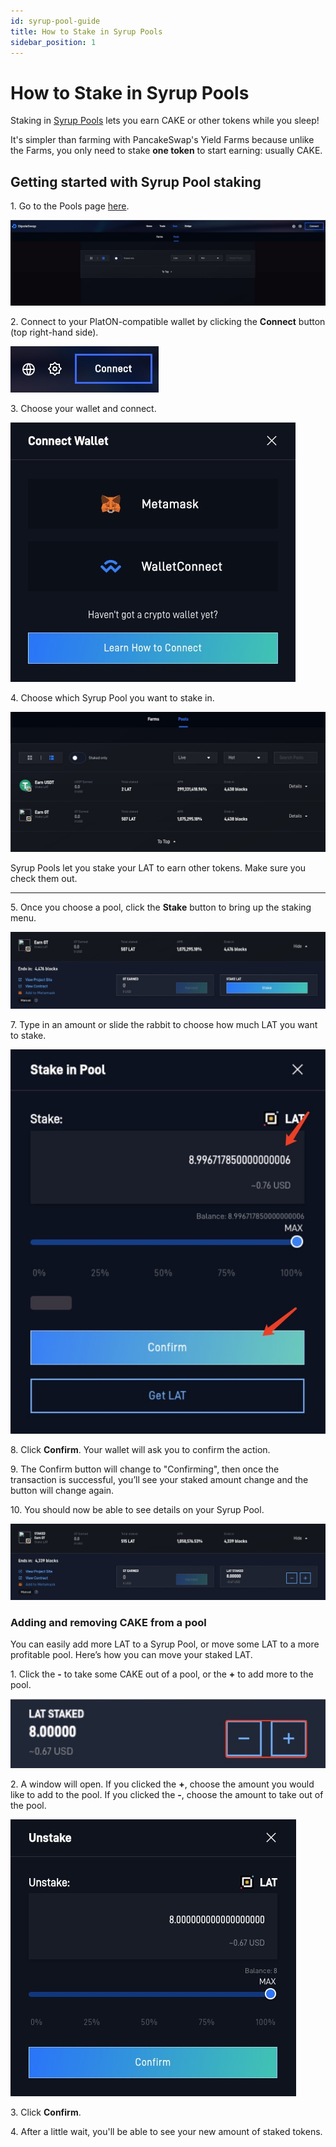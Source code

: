 ```yaml
---
id: syrup-pool-guide
title: How to Stake in Syrup Pools
sidebar_position: 1
---
```


# How to Stake in Syrup Pools

Staking in [Syrup Pools](https://dipolexchange.github.io/doc/products/syrup-pool) lets you earn CAKE or other tokens while you sleep!

It's simpler than farming with PancakeSwap's Yield Farms because unlike the Farms, you only need to stake **one token** to start earning: usually CAKE.

## **Getting started with Syrup Pool staking**

1\. Go to the Pools page [here](https://dipoleswap.exchange/pools).

![](../../images/dipoleswap-page.jpg#center)

2\. Connect to your PlatON-compatible wallet by clicking the **Connect** button (top right-hand side).

![](../../images/wallet-connect.jpg#center)

3\. Choose your wallet and connect.

![](../../images/connect-wallet-list.jpg#center)

4\. Choose which Syrup Pool you want to stake in.

![](../../images/pool-list.jpg#center)

Syrup Pools let you stake your LAT to earn other tokens. Make sure you check them out.

***

5\. Once you choose a pool, click the **Stake** button to bring up the staking menu.

![](../../images/pool-detail.jpg#center)

7\. Type in an amount or slide the rabbit to choose how much LAT you want to stake.

![](../../images/pool-stake-confirm.jpg#center)

8\. Click **Confirm**. Your wallet will ask you to confirm the action.

9\. The Confirm button will change to "Confirming", then once the transaction is successful, you’ll see your staked amount change and the button will change again.

10\. You should now be able to see details on your Syrup Pool.

![](../../images/pool-staked-detail.jpg#center)

### **Adding and removing CAKE from a pool**

You can easily add more LAT to a Syrup Pool, or move some LAT to a more profitable pool. Here’s how you can move your staked LAT.

1\. Click the **-** to take some CAKE out of a pool, or the **+** to add more to the pool.

![](../../images/pool-stake-add-or-remove.jpg#center)

2\. A window will open. If you clicked the **+**, choose the amount you would like to add to the pool. If you clicked the **-**, choose the amount to take out of the pool.

![](../../images/pool-unstake-confirm.jpg#center)

3\. Click **Confirm**.

4\. After a little wait, you'll be able to see your new amount of staked tokens.
